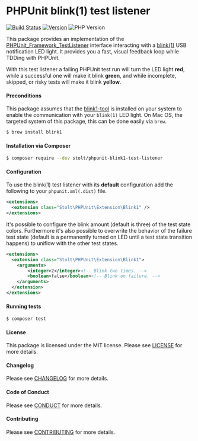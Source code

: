 # PHPUnit blink(1) test listener
[![Build Status](https://travis-ci.org/raphaelstolt/phpunit-blink1-test-listener.svg?branch=master)](https://travis-ci.org/raphaelstolt/phpunit-blink1-test-listener)
[![Version](http://img.shields.io/packagist/v/stolt/phpunit-blink1-test-listener.svg?style=flat)](https://packagist.org/packages/stolt/phpunit-blink1-test-listener)
![PHP Version](http://img.shields.io/badge/php-7.1+-ff69b4.svg)

This package provides an implementation of the [PHPUnit_Framework_TestListener](https://phpunit.de/manual/current/en/extending-phpunit.html#extending-phpunit.PHPUnit_Framework_TestListener) interface interacting with a [blink(1)](https://blink1.thingm.com/) USB notification LED light. It provides you a fast, visual feedback loop while TDDing with PHPUnit.

With this test listener a failing PHPUnit test run will turn the LED light __red__, while a successful one will make it blink __green__, and while incomplete, skipped, or risky tests will make it blink __yellow__.

#### Preconditions
This package assumes that the [blink1-tool](https://github.com/todbot/blink1#blink1-tool) is installed on your system to enable the communication with your `blink(1)` LED light. On Mac OS, the targeted system of this package, this can be done easily via `brew`.
``` bash
$ brew install blink1
```

#### Installation via Composer
``` bash
$ composer require --dev stolt/phpunit-blink1-test-listener
```

#### Configuration
To use the blink(1) test listener with its __default__ configuration add the following to your `phpunit.xml(.dist)` file.
``` xml
<extensions>
  <extension class="Stolt\PHPUnit\Extension\Blink1" />
</extensions>
```

It's possible to configure the blink amount (default is three) of the test state colors. Furthermore it's also possible to overwrite the behavior of the failure test state (default is a permanently turned on LED until a test state transition happens) to uniflow with the other test states.

``` xml
<extensions>
  <extension class="Stolt\PHPUnit\Extension\Blink1">
    <arguments>
        <integer>2</integer><!-- Blink two times. -->
        <boolean>false</boolean><!-- Blink on failure. -->
    </arguments>
  </extension>
</extensions>
```

#### Running tests
``` bash
$ composer test
```

#### License
This package is licensed under the MIT license. Please see [LICENSE](LICENSE.md) for more details.

#### Changelog
Please see [CHANGELOG](CHANGELOG.md) for more details.

#### Code of Conduct
Please see [CONDUCT](CONDUCT.md) for more details.

#### Contributing
Please see [CONTRIBUTING](CONTRIBUTING.md) for more details.
